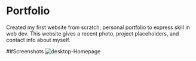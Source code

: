 # Portfolio
Created my first website from scratch; personal portfolio to express skill in web dev.
This website gives a recent photo, project placeholders, and contact info about myself.

##Screenshots
![desktop-Homepage](/Portfolio/homepagescreenshot.png) 
